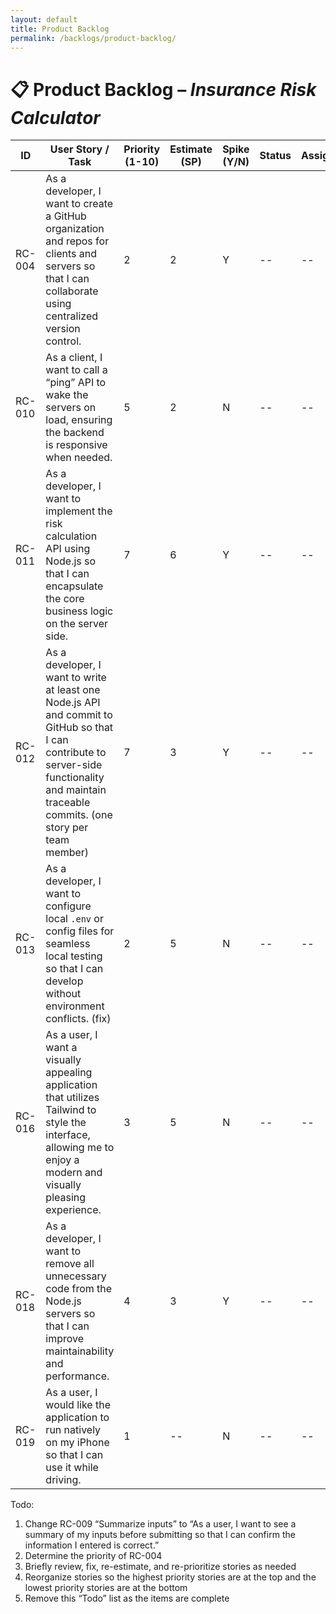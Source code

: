 ```yaml
---
layout: default
title: Product Backlog
permalink: /backlogs/product-backlog/
---
```


# 📋 Product Backlog – *Insurance Risk Calculator*

| **ID** | **User Story / Task** | **Priority (1-10)** | **Estimate (SP)** | **Spike (Y/N)** | **Status** | **Assigned** |
|--------|------------------------|--------------|--------------|------------|--------------|--------------|
| RC-004 | As a developer, I want to create a GitHub organization and repos for clients and servers so that I can collaborate using centralized version control. | 2 | 2 | Y | -- | -- |
| RC-010 | As a client, I want to call a “ping” API to wake the servers on load, ensuring the backend is responsive when needed. | 5 | 2 | N | -- | -- |
| RC-011 | As a developer, I want to implement the risk calculation API using Node.js so that I can encapsulate the core business logic on the server side. | 7 | 6 | Y | -- | -- |
| RC-012 | As a developer, I want to write at least one Node.js API and commit to GitHub so that I can contribute to server-side functionality and maintain traceable commits. (one story per team member) | 7 | 3 | Y | -- | -- |
| RC-013 | As a developer, I want to configure local `.env` or config files for seamless local testing so that I can develop without environment conflicts. (fix) | 2 | 5 | N | -- | -- |
| RC-016 | As a user, I want a visually appealing application that utilizes Tailwind to style the interface, allowing me to enjoy a modern and visually pleasing experience. | 3 | 5 | N | -- | -- |
| RC-018 | As a developer, I want to remove all unnecessary code from the Node.js servers so that I can improve maintainability and performance. | 4 | 3 | Y | -- | -- |
| RC-019 | As a user, I would like the application to run natively on my iPhone so that I can use it while driving. | 1 | -- | N | -- | -- |

Todo:
1. Change RC-009 “Summarize inputs” to “As a user, I want to see a summary of my inputs before submitting so that I can confirm the information I entered is correct.”
2. Determine the priority of RC-004
3. Briefly review, fix, re-estimate, and re-prioritize stories as needed
4. Reorganize stories so the highest priority stories are at the top and the lowest priority stories are at the bottom
5. Remove this “Todo” list as the items are complete
